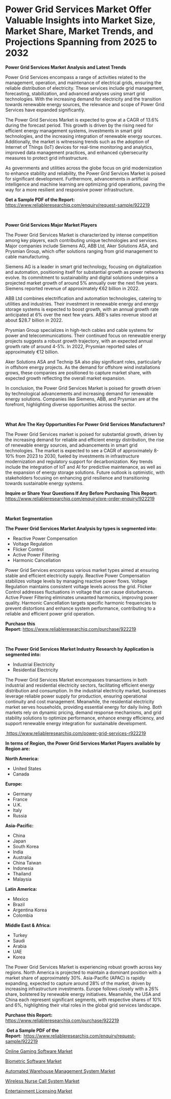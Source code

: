 <p><h1>Power Grid Services Market Offer Valuable Insights into Market Size, Market Share, Market Trends, and Projections Spanning from 2025 to 2032</h1></p><p><strong>Power Grid Services Market Analysis and Latest Trends</strong></p>
<p><p>Power Grid Services encompass a range of activities related to the management, operation, and maintenance of electrical grids, ensuring the reliable distribution of electricity. These services include grid management, forecasting, stabilization, and advanced analyses using smart grid technologies. With the increasing demand for electricity and the transition towards renewable energy sources, the relevance and scope of Power Grid Services have expanded significantly.</p><p>The Power Grid Services Market is expected to grow at a CAGR of 13.6% during the forecast period. This growth is driven by the rising need for efficient energy management systems, investments in smart grid technologies, and the increasing integration of renewable energy sources. Additionally, the market is witnessing trends such as the adoption of Internet of Things (IoT) devices for real-time monitoring and analytics, improved data management practices, and enhanced cybersecurity measures to protect grid infrastructure.</p><p>As governments and utilities across the globe focus on grid modernization to enhance stability and reliability, the Power Grid Services Market is poised for significant development. Furthermore, advancements in artificial intelligence and machine learning are optimizing grid operations, paving the way for a more resilient and responsive power infrastructure.</p></p>
<p><strong>Get a Sample PDF of the Report:&nbsp;</strong> <a href="https://www.reliableresearchiq.com/enquiry/request-sample/922219?utm_campaign=99&utm_medium=2&utm_source=Github&utm_content=ia&utm_term=07032025&utm_id=power-grid-services">https://www.reliableresearchiq.com/enquiry/request-sample/922219</a></p>
<p>&nbsp;</p>
<p><strong>Power Grid Services Major Market Players</strong></p>
<p><p>The Power Grid Services Market is characterized by intense competition among key players, each contributing unique technologies and services. Major companies include Siemens AG, ABB Ltd, Aker Solutions ASA, and Prysmian Group, which offer solutions ranging from grid management to cable manufacturing.</p><p>Siemens AG is a leader in smart grid technology, focusing on digitalization and automation, positioning itself for substantial growth as power networks evolve. Its commitment to sustainability and digital solutions underpins a projected market growth of around 5% annually over the next five years. Siemens reported revenue of approximately €62 billion in 2022.</p><p>ABB Ltd combines electrification and automation technologies, catering to utilities and industries. Their investment in renewable energy and energy storage systems is expected to boost growth, with an annual growth rate anticipated at 6% over the next few years. ABB's sales revenue stood at about $28.7 billion in 2022. </p><p>Prysmian Group specializes in high-tech cables and cable systems for power and telecommunications. Their continued focus on renewable energy projects suggests a robust growth trajectory, with an expected annual growth rate of around 4-5%. In 2022, Prysmian reported sales of approximately €12 billion.</p><p>Aker Solutions ASA and Technip SA also play significant roles, particularly in offshore energy projects. As the demand for offshore wind installations grows, these companies are positioned to capture market share, with expected growth reflecting the overall market expansion.</p><p>In conclusion, the Power Grid Services Market is poised for growth driven by technological advancements and increasing demand for renewable energy solutions. Companies like Siemens, ABB, and Prysmian are at the forefront, highlighting diverse opportunities across the sector.</p></p>
<p>&nbsp;</p>
<p><strong>What Are The Key Opportunities For Power Grid Services Manufacturers?</strong></p>
<p><p>The Power Grid Services market is poised for substantial growth, driven by the increasing demand for reliable and efficient energy distribution, the rise of renewable energy sources, and advancements in smart grid technologies. The market is expected to see a CAGR of approximately 8-10% from 2023 to 2030, fueled by investments in infrastructure modernization and regulatory support for decarbonization. Key trends include the integration of IoT and AI for predictive maintenance, as well as the expansion of energy storage solutions. Future outlook is optimistic, with stakeholders focusing on enhancing grid resilience and transitioning towards sustainable energy systems.</p></p>
<p><strong>Inquire or Share Your Questions If Any Before Purchasing This Report:</strong> <a href="https://www.reliableresearchiq.com/enquiry/pre-order-enquiry/922219?utm_campaign=99&utm_medium=2&utm_source=Github&utm_content=ia&utm_term=07032025&utm_id=power-grid-services">https://www.reliableresearchiq.com/enquiry/pre-order-enquiry/922219</a></p>
<p>&nbsp;</p>
<p><strong>Market Segmentation</strong></p>
<p><strong>The Power Grid Services Market Analysis by types is segmented into:</strong></p>
<p><ul><li>Reactive Power Compensation</li><li>Voltage Regulation</li><li>Flicker Control</li><li>Active Power Filtering</li><li>Harmonic Cancellation</li></ul></p>
<p><p>Power Grid Services encompass various market types aimed at ensuring stable and efficient electricity supply. Reactive Power Compensation stabilizes voltage levels by managing reactive power flows. Voltage Regulation maintains consistent voltage levels across the grid. Flicker Control addresses fluctuations in voltage that can cause disturbances. Active Power Filtering eliminates unwanted harmonics, improving power quality. Harmonic Cancellation targets specific harmonic frequencies to prevent distortions and enhance system performance, contributing to a reliable and efficient power grid operation.</p></p>
<p><strong>Purchase this Report:&nbsp;</strong><a href="https://www.reliableresearchiq.com/purchase/922219?utm_campaign=99&utm_medium=2&utm_source=Github&utm_content=ia&utm_term=07032025&utm_id=power-grid-services">https://www.reliableresearchiq.com/purchase/922219</a></p>
<p>&nbsp;</p>
<p><strong>The Power Grid Services Market Industry Research by Application is segmented into:</strong></p>
<p><ul><li>Industrial Electricity</li><li>Residential Electricity</li></ul></p>
<p><p>The Power Grid Services Market encompasses transactions in both industrial and residential electricity sectors, facilitating efficient energy distribution and consumption. In the industrial electricity market, businesses leverage reliable power supply for production, ensuring operational continuity and cost management. Meanwhile, the residential electricity market serves households, providing essential energy for daily living. Both markets rely on dynamic pricing, demand response mechanisms, and grid stability solutions to optimize performance, enhance energy efficiency, and support renewable energy integration for sustainable development.</p></p>
<p><a href="https://www.reliableresearchiq.com/power-grid-services-r922219?utm_campaign=99&utm_medium=2&utm_source=Github&utm_content=ia&utm_term=07032025&utm_id=power-grid-services">&nbsp;https://www.reliableresearchiq.com/power-grid-services-r922219</a></p>
<p><strong>In terms of Region, the Power Grid Services Market Players available by Region are:</strong></p>
<p>
    <p> <strong> North America: </strong>
        <ul>
            <li>United States</li>
            <li>Canada</li>
        </ul>
        </p> 
    <p> <strong> Europe: </strong>
        <ul>
            <li>Germany</li>
            <li>France</li>
            <li>U.K.</li>
            <li>Italy</li>
            <li>Russia</li>
        </ul>
        </p> 
    <p> <strong> Asia-Pacific: </strong>
        <ul>
            <li>China</li>
            <li>Japan</li>
            <li>South Korea</li>
            <li>India</li>
            <li>Australia</li>
            <li>China Taiwan</li>
            <li>Indonesia</li>
            <li>Thailand</li>
            <li>Malaysia</li>
        </ul>
        </p> 
    <p> <strong> Latin America: </strong>
        <ul>
            <li>Mexico</li>
            <li>Brazil</li>
            <li>Argentina Korea</li>
            <li>Colombia</li>
        </ul>
        </p> 
    <p> <strong> Middle East & Africa: </strong>
        <ul>
            <li>Turkey</li>
            <li>Saudi</li>
            <li>Arabia</li>
            <li>UAE</li>
            <li>Korea</li>
        </ul>
    </p>
    </p>
<p><p>The Power Grid Services Market is experiencing robust growth across key regions. North America is projected to maintain a dominant position with a market share of approximately 30%. Asia-Pacific (APAC) is rapidly expanding, expected to capture around 28% of the market, driven by increasing infrastructure investments. Europe follows closely with a 26% share, bolstered by renewable energy initiatives. Meanwhile, the USA and China each represent significant segments, with respective shares of 10% and 6%, highlighting their vital roles in the global grid services landscape.</p></p>
<p><strong>Purchase this Report: </strong><a href="https://www.reliableresearchiq.com/purchase/922219?utm_campaign=99&utm_medium=2&utm_source=Github&utm_content=ia&utm_term=07032025&utm_id=power-grid-services">https://www.reliableresearchiq.com/purchase/922219</a></p>
<p>&nbsp;<strong>Get a Sample PDF of the Report:&nbsp;&nbsp;</strong><a href="https://www.reliableresearchiq.com/enquiry/request-sample/922219?utm_campaign=99&utm_medium=2&utm_source=Github&utm_content=ia&utm_term=07032025&utm_id=power-grid-services">https://www.reliableresearchiq.com/enquiry/request-sample/922219</a></p>
<p><strong></strong></p>
<p><p><a href="https://github.com/eimutelufta/Market-Research-Report-List-1/blob/main/online-gaming-software-market.md?utm_campaign=99&utm_medium=2&utm_source=Github&utm_content=ia&utm_term=07032025&utm_id=power-grid-services">Online Gaming Software Market</a></p><p><a href="https://github.com/moorsdorak31/Market-Research-Report-List-1/blob/main/biometric-software-market.md?utm_campaign=99&utm_medium=2&utm_source=Github&utm_content=ia&utm_term=07032025&utm_id=power-grid-services">Biometric Software Market</a></p><p><a href="https://github.com/vespigeakexc/Market-Research-Report-List-1/blob/main/automated-warehouse-management-system-market.md?utm_campaign=99&utm_medium=2&utm_source=Github&utm_content=ia&utm_term=07032025&utm_id=power-grid-services">Automated Warehouse Management System Market</a></p><p><a href="https://github.com/bartzthateis/Market-Research-Report-List-1/blob/main/wireless-nurse-call-system-market.md?utm_campaign=99&utm_medium=2&utm_source=Github&utm_content=ia&utm_term=07032025&utm_id=power-grid-services">Wireless Nurse Call System Market</a></p><p><a href="https://github.com/danitkeavyx7/Market-Research-Report-List-1/blob/main/entertainment-licensing-market.md?utm_campaign=99&utm_medium=2&utm_source=Github&utm_content=ia&utm_term=07032025&utm_id=power-grid-services">Entertainment Licensing Market</a></p></p>